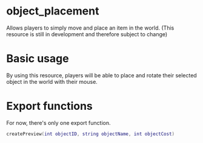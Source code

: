 # object_placement
Allows players to simply move and place an item in the world.
(This resource is still in development and therefore subject to change)

# Basic usage
By using this resource, players will be able to place and rotate their selected object in the world with their mouse.

# Export functions
For now, there's only one export function.
```LUA
createPreview(int objectID, string objectName, int objectCost)
```
